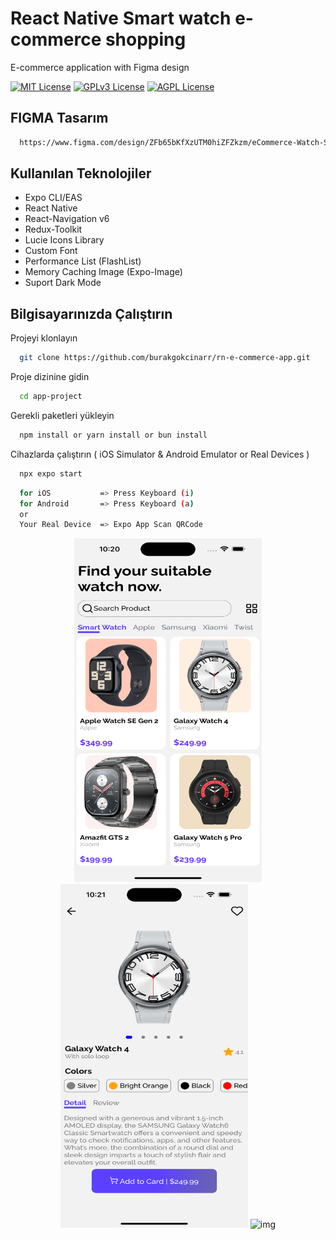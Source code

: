 # React Native Smart watch e-commerce shopping
E-commerce application with Figma design

[![MIT License](https://img.shields.io/badge/License-MIT-green.svg)](https://choosealicense.com/licenses/mit/)
[![GPLv3 License](https://img.shields.io/badge/License-GPL%20v3-yellow.svg)](https://opensource.org/licenses/)
[![AGPL License](https://img.shields.io/badge/license-AGPL-blue.svg)](http://www.gnu.org/licenses/agpl-3.0)

## FIGMA Tasarım

```bash
  https://www.figma.com/design/ZFb65bKfXzUTM0hiZFZkzm/eCommerce-Watch-Store-Mobile-App-Design-(Community)?node-id=0-1&t=jtbTB4TaraPfhqr2-0
```

## Kullanılan Teknolojiler
* Expo CLI/EAS
* React Native
* React-Navigation v6
* Redux-Toolkit
* Lucie Icons Library
* Custom Font
* Performance List (FlashList)
* Memory Caching Image (Expo-Image)
* Suport Dark Mode

## Bilgisayarınızda Çalıştırın

Projeyi klonlayın

```bash
  git clone https://github.com/burakgokcinarr/rn-e-commerce-app.git
```

Proje dizinine gidin

```bash
  cd app-project
```

Gerekli paketleri yükleyin

```bash
  npm install or yarn install or bun install
```

Cihazlarda çalıştırın ( iOS Simulator & Android Emulator or Real Devices )

```bash
  npx expo start
```
```bash
  for iOS           => Press Keyboard (i)
  for Android       => Press Keyboard (a)
  or
  Your Real Device  => Expo App Scan QRCode
```

<p align="center">
  <img src="https://github.com/burakgokcinarr/rn-e-commerce-app/blob/main/1.png" alt="img" width="300" height="550">
  <img src="https://github.com/burakgokcinarr/rn-e-commerce-app/blob/main/2.png" alt="img" width="300" height="550">
  <img src="https://github.com/burakgokcinarr/rn-e-commerce-app/blob/main/video.gif" alt="img" width="300" height="550">
</p>
